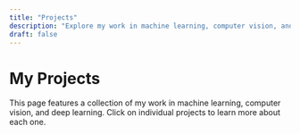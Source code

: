 ```yaml
---
title: "Projects"
description: "Explore my work in machine learning, computer vision, and deep learning"
draft: false
---
```


# My Projects

This page features a collection of my work in machine learning, computer vision, and deep learning. Click on individual projects to learn more about each one. 